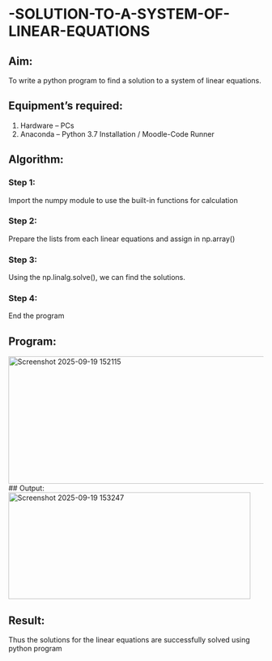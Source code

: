 # -SOLUTION-TO-A-SYSTEM-OF-LINEAR-EQUATIONS
## Aim:
To write a python program to find a solution to a system of linear equations.
## Equipment’s required:
1. 	Hardware – PCs
2. 	Anaconda – Python 3.7 Installation / Moodle-Code Runner
## Algorithm:
### Step 1: 
Import the numpy module to use the built-in functions for calculation
### Step 2: 
Prepare the lists from each linear equations and assign in np.array()
### Step 3: 
Using the np.linalg.solve(), we can find the solutions.
### Step 4: 
End the program
## Program:

<img width="1030" height="252" alt="Screenshot 2025-09-19 152115" src="https://github.com/user-attachments/assets/4147d1d0-a7ee-48fd-b05b-531882aa344b" />
## Output:

<img width="478" height="211" alt="Screenshot 2025-09-19 153247" src="https://github.com/user-attachments/assets/91b7add8-27de-4ad5-8199-46d7dae8eb7d" />

## Result: 
Thus the solutions for the linear equations are successfully solved using python program

